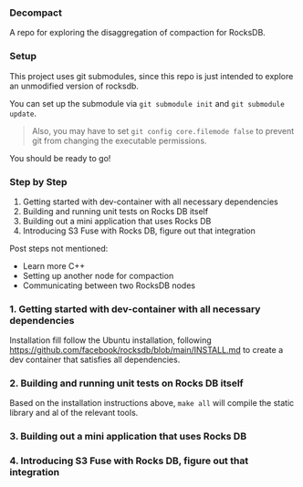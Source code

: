 ### Decompact
A repo for exploring the disaggregation of compaction for RocksDB.

### Setup

This project uses git submodules, since this repo is just intended to explore an unmodified version of rocksdb.

You can set up the submodule via `git submodule init` and `git submodule update`.

> Also, you may have to set `git config core.filemode false` to prevent git from changing the executable permissions.

You should be ready to go!


### Step by Step

1. Getting started with dev-container with all necessary dependencies
2. Building and running unit tests on Rocks DB itself
3. Building out a mini application that uses Rocks DB
4. Introducing S3 Fuse with Rocks DB, figure out that integration

Post steps not mentioned:
- Learn more C++
- Setting up another node for compaction
- Communicating between two RocksDB nodes


### 1. Getting started with dev-container with all necessary dependencies

Installation fill follow the Ubuntu installation, following https://github.com/facebook/rocksdb/blob/main/INSTALL.md to create a dev container that satisfies all dependencies.


### 2. Building and running unit tests on Rocks DB itself

Based on the installation instructions above, `make all` will compile the static library and al of the relevant tools.

### 3. Building out a mini application that uses Rocks DB
### 4. Introducing S3 Fuse with Rocks DB, figure out that integration